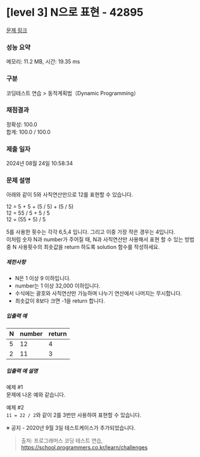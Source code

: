 # [level 3] N으로 표현 - 42895 

[문제 링크](https://school.programmers.co.kr/learn/courses/30/lessons/42895) 

### 성능 요약

메모리: 11.2 MB, 시간: 19.35 ms

### 구분

코딩테스트 연습 > 동적계획법（Dynamic Programming）

### 채점결과

정확성: 100.0<br/>합계: 100.0 / 100.0

### 제출 일자

2024년 08월 24일 10:58:34

### 문제 설명

<p>아래와 같이 5와 사칙연산만으로 12를 표현할 수 있습니다.</p>

<p>12 = 5 + 5 + (5 / 5) + (5 / 5)<br>
12 = 55 / 5 + 5 / 5<br>
12 = (55 + 5) / 5</p>

<p>5를 사용한 횟수는 각각 6,5,4 입니다. 그리고 이중 가장 작은 경우는 4입니다.<br>
이처럼 숫자 N과 number가 주어질 때, N과 사칙연산만 사용해서 표현 할 수 있는 방법 중 N 사용횟수의 최솟값을 return 하도록 solution 함수를 작성하세요.</p>

<h5>제한사항</h5>

<ul>
<li>N은 1 이상 9 이하입니다.</li>
<li>number는 1 이상 32,000 이하입니다.</li>
<li>수식에는 괄호와 사칙연산만 가능하며 나누기 연산에서 나머지는 무시합니다.</li>
<li>최솟값이 8보다 크면 -1을 return 합니다.</li>
</ul>

<h5>입출력 예</h5>
<table class="table">
        <thead><tr>
<th>N</th>
<th>number</th>
<th>return</th>
</tr>
</thead>
        <tbody><tr>
<td>5</td>
<td>12</td>
<td>4</td>
</tr>
<tr>
<td>2</td>
<td>11</td>
<td>3</td>
</tr>
</tbody>
      </table>
<h5>입출력 예 설명</h5>

<p>예제 #1<br>
문제에 나온 예와 같습니다.</p>

<p>예제 #2<br>
<code>11 = 22 / 2</code>와 같이 2를 3번만 사용하여 표현할 수 있습니다.</p>

<p>※ 공지 - 2020년 9월 3일 테스트케이스가 추가되었습니다.</p>


> 출처: 프로그래머스 코딩 테스트 연습, https://school.programmers.co.kr/learn/challenges